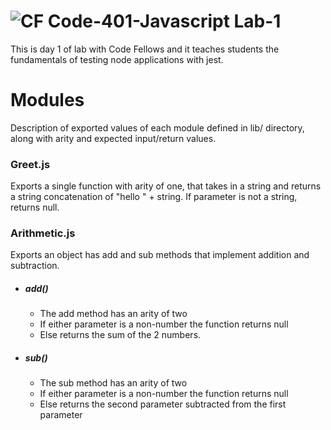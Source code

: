 ![CF](https://camo.githubusercontent.com/70edab54bba80edb7493cad3135e9606781cbb6b/687474703a2f2f692e696d6775722e636f6d2f377635415363382e706e67) Code-401-Javascript Lab-1
===
This is day 1 of lab with Code Fellows and it teaches students the fundamentals of testing node applications with jest.
# Modules
Description of exported values of each module defined in lib/ directory, along with arity and expected input/return values.
### Greet.js
Exports a single function with arity of one, that takes in a string and returns a string concatenation of "hello " + string.
If parameter is not a string, returns null.
### Arithmetic.js
Exports an object has add and sub methods that implement addition and subtraction.
- ##### add()
  - The add method has an arity of two
  - If either parameter is a non-number the function returns null
  - Else returns the sum of the 2 numbers.
- ##### sub()
  - The sub method has an arity of two
  - If either parameter is a non-number the function returns null
  - Else returns the second parameter subtracted from the first parameter
